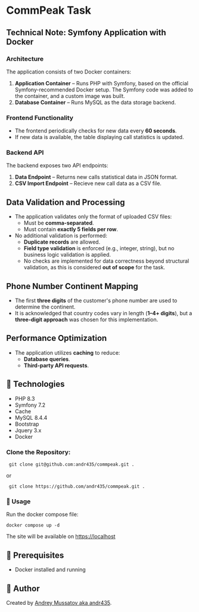 # CommPeak Task

## Technical Note: Symfony Application with Docker  

### Architecture  
The application consists of two Docker containers:  
1. **Application Container** – Runs PHP with Symfony, based on the official Symfony-recommended Docker setup. The Symfony code was added to the container, and a custom image was built.  
2. **Database Container** – Runs MySQL as the data storage backend.  

### Frontend Functionality  
- The frontend periodically checks for new data every **60 seconds**.  
- If new data is available, the table displaying call statistics is updated.  

### Backend API  
The backend exposes two API endpoints:  
1. **Data Endpoint** – Returns new calls statistical data in JSON format.  
2. **CSV Import Endpoint** – Recieve new call data as a CSV file.  

## Data Validation and Processing  
- The application validates only the format of uploaded CSV files:  
  - Must be **comma-separated**.  
  - Must contain **exactly 5 fields per row**.  
- No additional validation is performed:  
  - **Duplicate records** are allowed.  
  - **Field type validation** is enforced (e.g., integer, string), but no business logic validation is applied.  
  - No checks are implemented for data correctness beyond structural validation, as this is considered **out of scope** for the task.  

## Phone Number Continent Mapping  
- The first **three digits** of the customer's phone number are used to determine the continent.  
- It is acknowledged that country codes vary in length (**1–4+ digits**), but a **three-digit approach** was chosen for this implementation.  

## Performance Optimization  
- The application utilizes **caching** to reduce:  
  - **Database queries**.  
  - **Third-party API requests**.  


## 📝 Technologies
- PHP 8.3
- Symfony 7.2
- Cache
- MySQL 8.4.4
- Bootstrap
- Jquery 3.x
- Docker

### Clone the Repository:
```
 git clone git@github.com:andr435/commpeak.git .
```
or
```
 git clone https://github.com/andr435/commpeak.git .
```

### 🚀 Usage
Run the docker compose file:
```
docker compose up -d
```
The site will be available on [https://localhost](https://localhost)


## 🔧 Prerequisites
-  Docker installed and running

## 👤 Author
Created by [Andrey Mussatov aka andr435](https://github.com/andr435).

